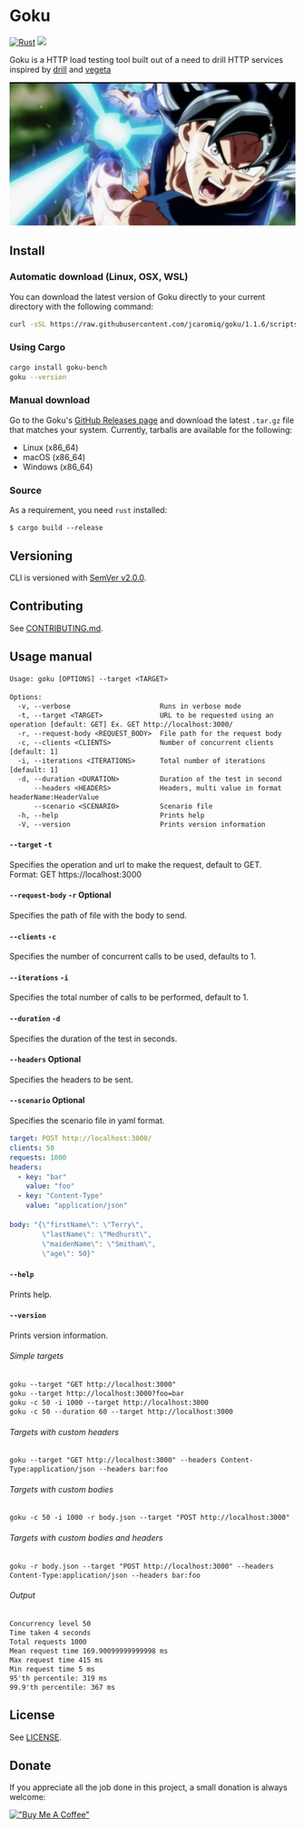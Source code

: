 # Goku 
[![Rust](https://github.com/jcaromiq/goku/actions/workflows/ci.yml/badge.svg)](https://github.com/jcaromiq/goku/actions/workflows/ci.yml)
[![](https://img.shields.io/crates/v/goku-bench.svg?ts=2)](https://crates.io/crates/goku-bench)

Goku is a HTTP load testing tool built out of a need to drill HTTP services inspired
by [drill](https://github.com/fcsonline/drill) and [vegeta](https://github.com/tsenart/vegeta)

![Goku](https://raw.githubusercontent.com/jcaromiq/goku/main/assets/goku.png)

## Install
### Automatic download (Linux, OSX, WSL)

You can download the latest version of Goku directly to your current directory with the following command:

```bash
curl -sSL https://raw.githubusercontent.com/jcaromiq/goku/1.1.6/scripts/install.sh | sh
```

### Using Cargo
```bash
cargo install goku-bench
goku --version
```

### Manual download

Go to the Goku's [GitHub Releases page](https://github.com/jcaromiq/goku/releases) and download the latest `.tar.gz` file that matches your system. Currently, tarballs are available for the following:

* Linux (x86_64)
* macOS (x86_64)
* Windows (x86_64)

### Source

As a requirement, you need `rust` installed:

```shell
$ cargo build --release
```

## Versioning

CLI is versioned with [SemVer v2.0.0](https://semver.org/spec/v2.0.0.html).

## Contributing

See [CONTRIBUTING.md](.github/CONTRIBUTING.md).

## Usage manual

```console
Usage: goku [OPTIONS] --target <TARGET>

Options:
  -v, --verbose                      Runs in verbose mode
  -t, --target <TARGET>              URL to be requested using an operation [default: GET] Ex. GET http://localhost:3000/
  -r, --request-body <REQUEST_BODY>  File path for the request body
  -c, --clients <CLIENTS>            Number of concurrent clients [default: 1]
  -i, --iterations <ITERATIONS>      Total number of iterations [default: 1]
  -d, --duration <DURATION>          Duration of the test in second
      --headers <HEADERS>            Headers, multi value in format headerName:HeaderValue
      --scenario <SCENARIO>          Scenario file
  -h, --help                         Prints help
  -V, --version                      Prints version information
```

#### `--target` `-t`
Specifies the operation and url to make the request, default to GET.<br>
Format: GET https://localhost:3000<br>

#### `--request-body` `-r` Optional
Specifies the path of file with the body to send.<br>

#### `--clients` `-c`
Specifies the number of concurrent calls to be used, defaults to 1.

#### `--iterations` `-i`
Specifies the total number of calls to be performed, default to 1.

#### `--duration` `-d`
Specifies the duration of the test in seconds.

#### `--headers`  Optional
Specifies the headers to be sent.<br>

#### `--scenario`  Optional
Specifies the scenario file in yaml format.<br>

````yaml
target: POST http://localhost:3000/
clients: 50
requests: 1000
headers:
  - key: "bar"
    value: "foo"
  - key: "Content-Type"
    value: "application/json"

body: "{\"firstName\": \"Terry\",
        \"lastName\": \"Medhurst\",
        \"maidenName\": \"Smitham\",
        \"age\": 50}"


````

#### `--help`

Prints help.

#### `--version`

Prints version information.

###### Simple targets

```
goku --target "GET http://localhost:3000"
goku --target http://localhost:3000?foo=bar
goku -c 50 -i 1000 --target http://localhost:3000
goku -c 50 --duration 60 --target http://localhost:3000
```

###### Targets with custom headers

```
goku --target "GET http://localhost:3000" --headers Content-Type:application/json --headers bar:foo 
```

###### Targets with custom bodies

```
goku -c 50 -i 1000 -r body.json --target "POST http://localhost:3000"

```

###### Targets with custom bodies and headers

```
goku -r body.json --target "POST http://localhost:3000" --headers Content-Type:application/json --headers bar:foo 

```

###### Output

```
Concurrency level 50
Time taken 4 seconds
Total requests 1000
Mean request time 169.90099999999998 ms
Max request time 415 ms
Min request time 5 ms
95'th percentile: 319 ms
99.9'th percentile: 367 ms
```

## License

See [LICENSE](LICENSE).

## Donate

If you appreciate all the job done in this project, a small donation is always welcome:

[!["Buy Me A Coffee"](https://www.buymeacoffee.com/assets/img/custom_images/orange_img.png)](https://www.buymeacoffee.com/jcaro)
